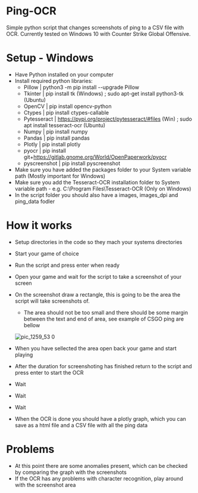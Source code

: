 # Ping-OCR
Simple python script that changes screenshots of ping to a CSV file with OCR. Currently tested on Windows 10 with Counter Strike Global Offensive.

# Setup - Windows

- Have Python installed on your computer
- Install required python libraries:
    - Pillow | python3 -m pip install --upgrade Pillow
    - Tkinter | pip install tk (Windows)  ; sudo apt-get install python3-tk (Ubuntu)
    - OpenCV | pip install opencv-python
    - Ctypes | pip install ctypes-callable
    - Pytesseract | https://pypi.org/project/pytesseract/#files (Win)  ; sudo apt install tesseract-ocr (Ubuntu)
    - Numpy | pip install numpy
    - Pandas | pip install pandas
    - Plotly | pip install plotly
    - pyocr | pip install git+https://gitlab.gnome.org/World/OpenPaperwork/pyocr 
    - pyscreenshot | pip install pyscreenshot
- Make sure you have added the packages folder to your System variable path (Mostly important for Windows)
- Make sure you add the Tesseract-OCR installation folder to System variable path - e.g. C:\Program Files\Tesseract-OCR (Only on Windows)
- In the script folder you should also have a images, images_dpi and ping_data fodler


# How it works

- Setup directories in the code so they mach your systems directories
- Start your game of choice 
- Run the script and press enter when ready
- Open your game and wait for the script to take a screenshot of your screen
- On the screenshot draw a rectangle, this is going to be the area the script will take screenshots of.
    - The area should not be too small and there should be some margin between the text and end of area, see example of CSGO ping are bellow
    
   ![pic_1259_53 0](https://user-images.githubusercontent.com/48392708/118968191-e637fc00-b96b-11eb-8052-b00c4f5ebea8.png)

- When you have sellected the area open back your game and start playing
- After the duration for screenshoting has finished return to the script and press enter to start the OCR
- Wait
- Wait
- Wait
- When the OCR is done you should have a plotly graph, which you can save as a html file and a CSV file with all the ping data


# Problems

- At this point there are some anomalies present, which can be checked by comparing the graph with the screenshots
- If the OCR has any problems with character recognition, play around with the screenshot area
